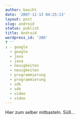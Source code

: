 ```yaml
---
author: bascht
date: '2007-11-13 04:25:13'
layout: post
slug: android
status: publish
title: Android
wordpress_id: '286'
? ''
: - google
  - google
  - java
  - java
  - neuigkeiten
  - neuigkeiten
  - programmierung
  - programmierung
  - sdk
  - sdk
  - video
  - video
---
```


Hier zum selber mitbasteln. Süß...




